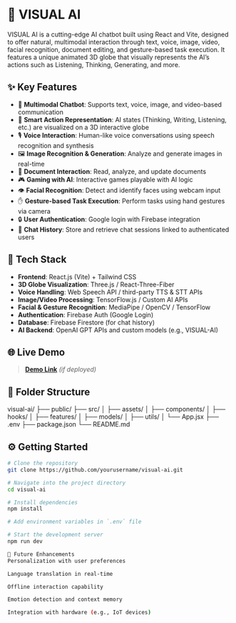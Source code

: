 # 🤖 VISUAL AI

VISUAL AI is a cutting-edge AI chatbot built using React and Vite, designed to offer natural, multimodal interaction through text, voice, image, video, facial recognition, document editing, and gesture-based task execution. It features a unique animated 3D globe that visually represents the AI’s actions such as Listening, Thinking, Generating, and more.

## ✨ Key Features

- 💬 **Multimodal Chatbot**: Supports text, voice, image, and video-based communication
- 🧠 **Smart Action Representation**: AI states (Thinking, Writing, Listening, etc.) are visualized on a 3D interactive globe
- 🎙️ **Voice Interaction**: Human-like voice conversations using speech recognition and synthesis
- 🖼️ **Image Recognition & Generation**: Analyze and generate images in real-time
- 📄 **Document Interaction**: Read, analyze, and update documents
- 🎮 **Gaming with AI**: Interactive games playable with AI logic
- 👁️ **Facial Recognition**: Detect and identify faces using webcam input
- ✋ **Gesture-based Task Execution**: Perform tasks using hand gestures via camera
- 🔒 **User Authentication**: Google login with Firebase integration
- 💾 **Chat History**: Store and retrieve chat sessions linked to authenticated users

## 🧰 Tech Stack

- **Frontend**: React.js (Vite) + Tailwind CSS
- **3D Globe Visualization**: Three.js / React-Three-Fiber
- **Voice Handling**: Web Speech API / third-party TTS & STT APIs
- **Image/Video Processing**: TensorFlow.js / Custom AI APIs
- **Facial & Gesture Recognition**: MediaPipe / OpenCV / TensorFlow
- **Authentication**: Firebase Auth (Google Login)
- **Database**: Firebase Firestore (for chat history)
- **AI Backend**: OpenAI GPT APIs and custom models (e.g., VISUAL-AI)

## 🌐 Live Demo

> **[Demo Link](https://your-live-link.com)** *(if deployed)*

## 📁 Folder Structure
visual-ai/
├── public/
├── src/
│ ├── assets/
│ ├── components/
│ ├── hooks/
│ ├── features/
│ ├── models/
│ ├── utils/
│ └── App.jsx
├── .env
├── package.json
└── README.md


## ⚙️ Getting Started

```bash
# Clone the repository
git clone https://github.com/yourusername/visual-ai.git

# Navigate into the project directory
cd visual-ai

# Install dependencies
npm install

# Add environment variables in `.env` file

# Start the development server
npm run dev

🧪 Future Enhancements
Personalization with user preferences

Language translation in real-time

Offline interaction capability

Emotion detection and context memory

Integration with hardware (e.g., IoT devices)
